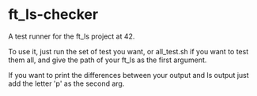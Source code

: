 # ft_ls-checker

A test runner for the ft_ls project at 42.

To use it, just run the set of test you want, or all_test.sh if you want to test them all, and give the path of your ft_ls
as the first argument.

If you want to print the differences between your output and ls output just add the letter 'p' as the second arg.
